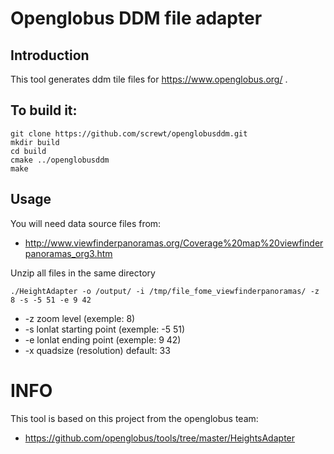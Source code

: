 
# Openglobus DDM file adapter

## Introduction
    
This tool generates ddm tile files for https://www.openglobus.org/ .

## To build it:

```shell
git clone https://github.com/screwt/openglobusddm.git
mkdir build
cd build
cmake ../openglobusddm
make
```

## Usage


You will need data source files from:

* http://www.viewfinderpanoramas.org/Coverage%20map%20viewfinderpanoramas_org3.htm

Unzip all files in the same directory

```shell
./HeightAdapter -o /output/ -i /tmp/file_fome_viewfinderpanoramas/ -z 8 -s -5 51 -e 9 42
```
* -z zoom level (exemple: 8)
* -s lonlat starting point (exemple: -5 51)
* -e lonlat ending point (exemple: 9 42)
* -x quadsize (resolution) default: 33

# INFO

This tool is based on this project from the openglobus team:

* https://github.com/openglobus/tools/tree/master/HeightsAdapter

